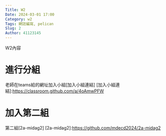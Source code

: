 ```yaml
---
Title: W2
Date: 2024-03-01 17:00
Category: w2
Tags: 網誌編寫, pelican
Slug: 2
Author: 41123145
---
```


W2內容

<!-- PELICAN_END_SUMMARY -->

# 進行分組
老師在teams給的網址加入小組[加入小組連結]
[加入小組連結]:https://classroom.github.com/a/4oAmwPFW

# 加入第二組
第二組[2a-midag2]
[2a-midag2]:https://github.com/mdecd2024/2a-midag2

